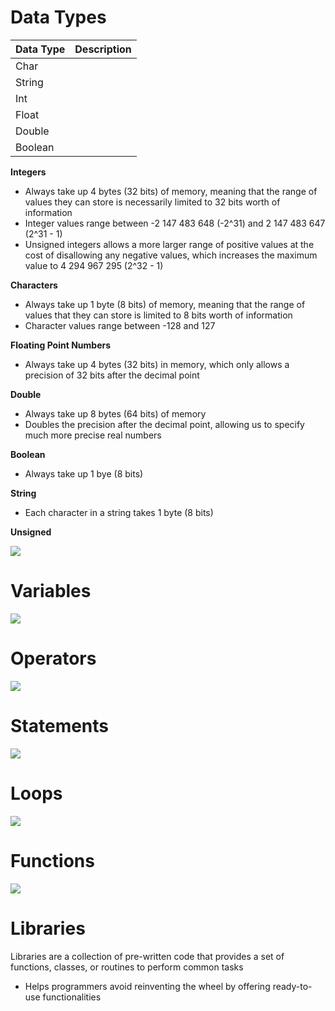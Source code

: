 # Data Types

| Data Type | Description |
| --- | --- |
| Char | |
| String | |
| Int | |
| Float | |
| Double | |
| Boolean | |

**Integers**
* Always take up 4 bytes (32 bits) of memory, meaning that the range of values they can store is necessarily limited to 32 bits worth of information
* Integer values range between -2 147 483 648 (-2^31) and 2 147 483 647 (2^31 - 1)
* Unsigned integers allows a more larger range of positive values at the cost of disallowing any negative values, which increases the maximum value to 4 294 967 295 (2^32 - 1)

**Characters**
* Always take up 1 byte (8 bits) of memory, meaning that the range of values that they can store is limited to 8 bits worth of information
* Character values range between -128 and 127

**Floating Point Numbers**
* Always take up 4 bytes (32 bits) in memory, which only allows a precision of 32 bits after the decimal point

**Double**
* Always take up 8 bytes (64 bits) of memory
* Doubles the precision after the decimal point, allowing us to specify much more precise real numbers

**Boolean**
* Always take up 1 bye (8 bits)

**String**
* Each character in a string takes 1 byte (8 bits)

**Unsigned**

![](https://github.com/JonmarCorpuz/SecondBrain/blob/main/Assets/Whitespace.png)

# Variables

![](https://github.com/JonmarCorpuz/SecondBrain/blob/main/Assets/Whitespace.png)

# Operators

![](https://github.com/JonmarCorpuz/SecondBrain/blob/main/Assets/Whitespace.png)

# Statements

![](https://github.com/JonmarCorpuz/SecondBrain/blob/main/Assets/Whitespace.png)

# Loops

![](https://github.com/JonmarCorpuz/SecondBrain/blob/main/Assets/Whitespace.png)

# Functions

![](https://github.com/JonmarCorpuz/SecondBrain/blob/main/Assets/Whitespace.png)

# Libraries

Libraries are a collection of pre-written code that provides a set of functions, classes, or routines to perform common tasks

* Helps programmers avoid reinventing the wheel by offering ready-to-use functionalities
